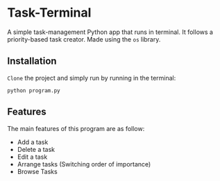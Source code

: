 # Task-Terminal

A simple task-management Python app that runs in terminal. It follows a priority-based task creator. Made using the `os` library.

## Installation
`Clone` the project and simply run by running in the terminal:

```
python program.py
```

## Features

The main features of this program are as follow:

- Add a task
- Delete a task
- Edit a task
- Arrange tasks (Switching order of importance)
- Browse Tasks
